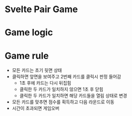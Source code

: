 # Svelte Pair Game

# Game logic

# Game rule

- 모든 카드는 초기 뒷면 상태
- 클릭하면 앞면을 보여주고 2번째 카드를 클릭시 판정 들어감
    - 1초 후에 카드는 다시 뒤집힘
    - 클릭한 두 카드가 일치하지 않으면 1초 후 닫힘
    - 클릭한 두 카드가 일치하면 해당 카드들을 열림 상태로 변경
- 모든 카드를 맞추면 점수를 획득하고 다음 라운드로 이동
- 시간이 초과되면 게임오버